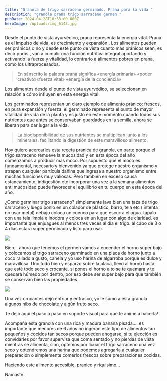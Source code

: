 ```yaml
---
title: "Granola de trigo sarraceno germinado. Prana para la vida "
description: "granola prana trigo sarraceno germen "
pubDate: 2024-04-28T18:53:00.000Z
heroImage: /uploads/img_6143.jpg
---
```

Desde el punto de vista ayurvédico, prana representa la energía vital. Prana es el impulso de vida, es crecimiento y expansión . Los alimentos pueden ser pránicos o no y desde este punto de vista cuanto más pránicos sean, es decir puros , van a cumplir una función nutritiva integral aportando  y activando la fuerza y vitalidad, lo contrario a alimentos pobres en prana, como los ultraprocesados. 

> En sánscrito la palabra prana significa «energía primaria» «poder creativo»«fuerza vital» «energía de la conciencia» 

Los alimentos desde el punto de vista ayurvédico, se seleccionan en relación a cómo influyen en esta energía vital.

Los germinados representan un claro ejemplo de alimento pránico: frescos, en pura expansión y fuerza. el germinado representa  el punto de mayor vitalidad de vida de la planta y es justo  en este momento cuando  todos sus nutrientes que antes se conservaban guardados en la semilla, ahora  se liberan para dar lugar a la vida. 

> La biodisponibilidad de sus nutrientes se multiplican junto a los minerales, facilitando la digestión de este maravilloso alimento. 

Hoy quiero acercarles esta receta pranica de granola, en parte porque el trigo sarraceno remueve la mucosidad y en esta época del año comenzamos a producir mas moco. Por supuesto que el moco es fundamental, necesario y bienvenido ya que protege nuestro organismo  y atrapan cualquier partícula dañina que ingresa a nuestro organismo entre muchas funciones muy valiosas. Pero también en exceso causa estancamiento, indigestión etc incorporar una vez a la semana alimentos anti mucosidad puede favorecer el equilibrio en tu cuerpo en esta época del año. 

¿Como germinar trigo sarraceno? simplemente lava bien una taza de trigo sarraceno y luego ponlo en un colador de plástico, barro, tela etc  ( intenta no usar metal) debajo coloca un cuenco para que escurra el agua. tapalo con una tela limpia e inodora y coloca en un lugar con algo de claridad. es importante que enjuagues al menos tres veces al día el trigo. al cabo de 3 o 4 dias estara super germinado y listo para usar.

![](/uploads/colador.webp)

Bien... ahora que tenemos el germen vamos a encender el horno super bajo y colocamos el trigo sarraceno germinado en una placa de horno junto a coco rallado a gusto, canela y yo uso harina de algarroba porque es dulce y maravillosa. Uno todo bien y esparzo sobre la placa, llevo al horno hasta que esté todo seco y crocante. si pones el horno alto se te quemara y te quedará húmedo por dentro, por eso debe ser super bajo para que también se conservan bien las propiedades. 

![](/uploads/img_6143.jpg)

Una vez crocantes dejo enfriar y enfrasco, yo le sumo a esta granola algunos nibs de chocolate y algún fruto seco.

Te dejo aquí el paso a paso en soporte visual para que te anime a hacerla! 



Acompaña esta granola con una rica y madura banana pisada.... es importante que menores de 6 años no ingeran este tipo de alimentos tan pequeños y cocidos tan secos porque pueden ahogarse, si tu elección es convidarles por favor supervisa que coma sentado y no pierdas de vista mientras se alimenta, sino, optemos por licuar el trigo sarraceno una vez seco y obtendremos una harina que podemos agregarla a cualquier preparación o simplemente comerlos frescos sobre preparaciones cocidas. 



Haciendo este alimento accesible, pranico y riquisimo...



Namaste.
